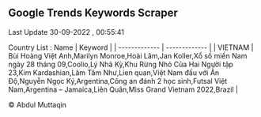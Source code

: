 

## Google Trends Keywords Scraper 
 
Last Update 30-09-2022 , 00:55:41

Country List :
 Name  | Keyword |
| ------------- | ------------- |
| VIETNAM | Bùi Hoàng Việt Anh,Marilyn Monroe,Hoài Lâm,Jan Koller,Xổ số miền Nam ngày 28 tháng 09,Coolio,Lý Nhã Kỳ,Khu Rừng Nhỏ Của Hai Người tập 23,Kim Kardashian,Lâm Tâm Như,Lien quan,Việt Nam đấu với Ấn Độ,Nguyễn Ngọc Ký,Argentina,Công an đánh 2 học sinh,Futsal Việt Nam,Argentina – Jamaica,Liên Quân,Miss Grand Vietnam 2022,Brazil |



© Abdul Muttaqin 
